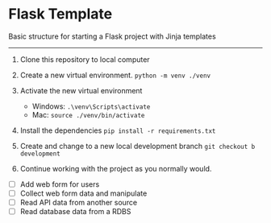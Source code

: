 # Flask Template
Basic structure for starting a Flask project with Jinja templates

---
1. Clone this repository to local computer


2. Create a new virtual environment. ```python -m venv ./venv```

3. Activate the new virtual environment
   - Windows:  ```.\venv\Scripts\activate```
   - Mac:  ```source ./venv/bin/activate```

4. Install the dependencies ```pip install -r requirements.txt```

5. Create and change to a new local development branch ```git checkout b development```

6. Continue working with the project as you normally would.

- [ ] Add web form for users 
- [ ] Collect web form data and manipulate 
- [ ] Read API data from another source 
- [ ] Read database data from a RDBS
